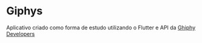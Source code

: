 # Giphys

Aplicativo criado como forma de estudo utilizando o Flutter e API da [Ghiphy Developers](https://developers.giphy.com/explorer, "Ghiphy")
